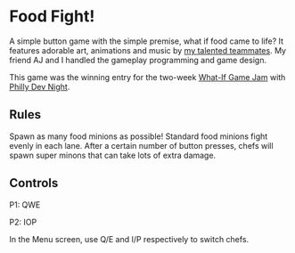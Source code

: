 # Food Fight!

A simple button game with the simple premise, what if food came to life? It features adorable art, animations and music by [my talented teammates](http://phillydevnight.com/events/recent/what-if-jam/). My friend AJ and I handled the gameplay programming and game design.

This game was the winning entry for the two-week [What-If Game Jam](http://phillydevnight.com/events/recent/what-if-jam/) with [Philly Dev Night](http://phillydevnight.com/).

## Rules
Spawn as many food minions as possible! Standard food minions fight evenly in each lane. After a certain number of button presses, chefs will spawn super minons that can take lots of extra damage.

## Controls

P1: QWE

P2: IOP

In the Menu screen, use Q/E and I/P respectively to switch chefs.
